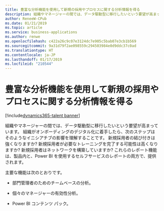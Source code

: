 ```yaml
---
title: 豊富な分析機能を使用して新規の採用やプロセスに関する分析情報を得る
description: 組織やマネージャーの間では、データ駆動型に移行したいという要望が高まっています。
author: ReneeW-CPub
ms.date: 01/21/2019
ms.topic: article
ms.service: business-applications
ms.author: renwe
ms.openlocfilehash: c422a26c9c07e3124dc7e905c5bab07e3cb1b569
ms.sourcegitcommit: 9a31d79f2ae098559c294503984e0d9ddc37c0ad
ms.translationtype: HT
ms.contentlocale: ja-JP
ms.lasthandoff: 01/17/2019
ms.locfileid: "210544"
---
```

#  <a name="leverage-rich-analytics-to-get-insight-into-your-new-hires-and-processes"></a>豊富な分析機能を使用して新規の採用やプロセスに関する分析情報を得る
[!include[dynamics365-talent banner](../../includes/dynamics365-talent.md)]



組織やマネージャーの間では、データ駆動型に移行したいという要望が高まっています。 組織がオンボーディングのデジタル化に着手したら、次のステップはそのようなイニシアチブの影響を理解することです。 新規採用者の結び付きは強くなりますか? 新規採用者が必要なトレーニングを完了する可能性は高くなりますか? 新規採用者はネットワークを構築していますか? これらのレポート機能は、製品内と、Power BI を使用するセルフサービスのレポートの両方で、提供されます。 

主要な機能は次のとおりです。

-   部門管理者のためのチームベースの分析。

-   個々のマネージャーの有効性分析。

-   Power BI コンテンツ パック。
